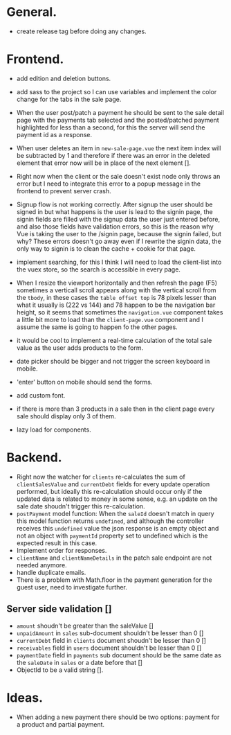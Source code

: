 # General.
* create release tag before doing any changes.

# Frontend.
* add edition and deletion buttons.
* add sass to the project so I can use variables and implement the color change for the tabs in the sale page.
* When the user post/patch a payment he should be sent to the sale detail page with the payments tab selected and the posted/patched payment highlighted for less than a second, for this the server will send the payment id as a response.
* When user deletes an item in `new-sale-page.vue` the next item index will be subtracted by 1 and therefore if there was an error in the deleted element that error now will be in place of the next element [].
* Right now when the client or the sale doesn't exist node only throws an error but I need to integrate this error to a popup message in the frontend to prevent server crash.
* Signup flow is not working correctly. After signup the user should be signed in but what happens is the user is lead to the signin page, the signin fields are filled with the signup data the user just entered before, and also those fields have validation errors, so this is the reason why Vue is taking the user to the /signin page, because the signin failed, but why? These errors doesn't go away even if I rewrite the signin data, the only way to signin is to clean the cache + cookie for that page.
* implement searching, for this I think I will need to load the client-list into the vuex store, so the search is accessible in every page.
* When I resize the viewport horizontally and then refresh the page (F5) sometimes a verticall scroll appears along with the vertical scroll from the `tbody`, in these cases the `table offset top` is 78 pixels lesser than what it usually is (222 vs 144) and 78 happen to be the navigation bar height, so it seems that sometimes the `navigation.vue` component takes a little bit more to load than the `client-page.vue` component and I assume the same is going to happen fo the other pages.
* it would be cool to implement a real-time calculation of the total sale value as the user adds products to the form.

* date picker should be bigger and not trigger the screen keyboard in mobile.
* 'enter' button on mobile should send the forms.
* add custom font.
* if there is more than 3 products in a sale then in the client page every sale should display only 3 of them.
* lazy load for components.

# Backend.
* Right now the watcher for `clients` re-calculates the sum of `clientSalesValue` and `currentDebt` fields for every update operation performed, but ideally this re-calculation should occur only if the updated data is related to money in some sense, e.g. an update on the sale date shoudn't trigger this re-calculation.
* `postPayment` model function: When the `saleId` doesn't match in query this model function returns `undefined`, and although the controller receives this `undefined` value the json response is an empty object and not an object with `paymentId` property set to undefined which is the expected result in this case.
* Implement order for responses.
* `clientName` and `clientNameDetails` in the patch sale endpoint are not needed anymore.
* handle duplicate emails.
* There is a problem with Math.floor in the payment generation for the guest user, need to investigate further.

## Server side validation []
* `amount` shoudn't be greater than the saleValue []
* `unpaidAmount` in `sales` sub-document shouldn't be lesser than 0 []
* `currentDebt` field in `clients` document shoudn't be lesser than 0 []
* `receivables` field in `users` document shouldn't be lesser than 0 []
* `paymentDate` field in `payments` sub document should be the same date as the `saleDate` in `sales` or a date before that []
* ObjectId to be a valid string [].

# Ideas. 
* When adding a new payment there should be two options: payment for a product and partial payment.

